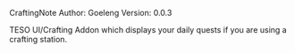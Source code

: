 CraftingNote
Author: Goeleng
Version: 0.0.3

TESO UI/Crafting Addon which displays your daily quests if you are using a crafting station.


